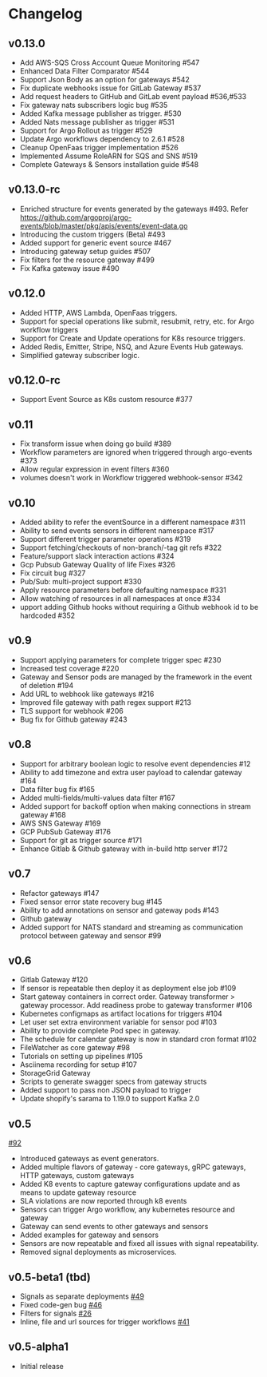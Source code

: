 # Changelog

## v0.13.0
+ Add AWS-SQS Cross Account Queue Monitoring #547
+ Enhanced Data Filter Comparator #544 
+ Support Json Body as an option for gateways #542
+ Fix duplicate webhooks issue for GitLab Gateway #537
+ Add request headers to GitHub and GitLab event payload #536,#533
+ Fix gateway nats subscribers logic bug #535
+ Added Kafka message publisher as trigger. #530
+ Added Nats message publisher as trigger #531
+ Support for Argo Rollout as trigger #529
+ Update Argo workflows dependency to 2.6.1 #528
+ Cleanup OpenFaas trigger implementation #526
+ Implemented Assume RoleARN for SQS and SNS #519
+ Complete Gateways & Sensors installation guide #548

## v0.13.0-rc
+ Enriched structure for events generated by the gateways #493. Refer https://github.com/argoproj/argo-events/blob/master/pkg/apis/events/event-data.go
+ Introducing the custom triggers (Beta) #493
+ Added support for generic event source #467
+ Introducing gateway setup guides #507
+ Fix filters for the resource gateway #499
+ Fix Kafka gateway issue #490

## v0.12.0
+ Added HTTP, AWS Lambda, OpenFaas triggers.
+ Support for special operations like submit, resubmit, retry, etc. for Argo workflow triggers
+ Support for Create and Update operations for K8s resource triggers.
+ Added Redis, Emitter, Stripe, NSQ, and Azure Events Hub gateways.
+ Simplified gateway subscriber logic.

## v0.12.0-rc
+ Support Event Source as K8s custom resource #377 

## v0.11
+ Fix transform issue when doing go build #389
+ Workflow parameters are ignored when triggered through argo-events #373
+ Allow regular expression in event filters #360
+ volumes doesn't work in Workflow triggered webhook-sensor #342

## v0.10
+ Added ability to refer the eventSource in a different namespace #311
+ Ability to send events sensors in different namespace #317
+ Support different trigger parameter operations #319
+ Support fetching/checkouts of non-branch/-tag git refs #322
+ Feature/support slack interaction actions #324
+ Gcp Pubsub Gateway Quality of life Fixes #326
+ Fix circuit bug #327
+ Pub/Sub: multi-project support #330
+ Apply resource parameters before defaulting namespace #331
+ Allow watching of resources in all namespaces at once #334
+ upport adding Github hooks without requiring a Github webhook id to be hardcoded #352

## v0.9
+ Support applying parameters for complete trigger spec #230
+ Increased test coverage #220
+ Gateway and Sensor pods are managed by the framework in the event of deletion #194
+ Add URL to webhook like gateways #216
+ Improved file gateway with path regex support #213
+ TLS support for webhook #206
+ Bug fix for Github gateway #243

## v0.8
+ Support for arbitrary boolean logic to resolve event dependencies #12
+ Ability to add timezone and extra user payload to calendar gateway #164
+ Data filter bug fix #165
+ Added multi-fields/multi-values data filter #167
+ Added support for backoff option when making connections in stream gateway #168
+ AWS SNS Gateway #169
+ GCP PubSub Gateway #176
+ Support for git as trigger source #171
+ Enhance Gitlab & Github gateway with in-build http server #172

## v0.7
+ Refactor gateways #147
+ Fixed sensor error state recovery bug #145
+ Ability to add annotations on sensor and gateway pods #143
+ Github gateway
+ Added support for NATS standard and streaming as communication protocol between gateway
  and sensor #99

## v0.6
+ Gitlab Gateway #120
+ If sensor is repeatable then deploy it as deployment else job #109
+ Start gateway containers in correct order. Gateway transformer > gateway processor. Add readiness probe to gateway transformer #106
+ Kubernetes configmaps as artifact locations for triggers #104
+ Let user set extra environment variable for sensor pod #103 
+ Ability to provide complete Pod spec in gateway.
+ The schedule for calendar gateway is now in standard cron format   #102
+ FileWatcher as core gateway #98
+ Tutorials on setting up pipelines #105
+ Asciinema recording for setup #107
+ StorageGrid Gateway
+ Scripts to generate swagger specs from gateway structs
+ Added support to pass non JSON payload to trigger
+ Update shopify's sarama to 1.19.0 to support Kafka 2.0


## v0.5
[#92](https://github.com/argoproj/argo-events/pull/92)
+ Introduced gateways as event generators. 
+ Added multiple flavors of gateway - core gateways, gRPC gateways, HTTP gateways, custom gateways
+ Added K8 events to capture gateway configurations update and as means to update gateway resource
+ SLA violations are now reported through k8 events
+ Sensors can trigger Argo workflow, any kubernetes resource and gateway
+ Gateway can send events to other gateways and sensors
+ Added examples for gateway and sensors
+ Sensors are now repeatable and fixed all issues with signal repeatability.
+ Removed signal deployments as microservices.

## v0.5-beta1 (tbd)
+ Signals as separate deployments [#49](https://github.com/argoproj/argo-events/pull/49)
+ Fixed code-gen bug [#46](https://github.com/argoproj/argo-events/issues/46)
+ Filters for signals [#26](https://github.com/argoproj/argo-events/issues/26)
+ Inline, file and url sources for trigger workflows [#41](https://github.com/argoproj/argo-events/issues/41)

## v0.5-alpha1
+ Initial release

